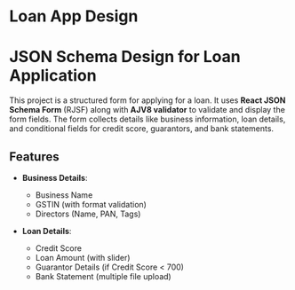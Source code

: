 ﻿# Loan App Design
# JSON Schema Design for Loan Application

This project is a structured form for applying for a loan. It uses **React JSON Schema Form** (RJSF) along with **AJV8 validator** to validate and display the form fields. The form collects details like business information, loan details, and conditional fields for credit score, guarantors, and bank statements.

## Features

- **Business Details**:
  - Business Name
  - GSTIN (with format validation)
  - Directors (Name, PAN, Tags)
  
- **Loan Details**:
  - Credit Score
  - Loan Amount (with slider)
  - Guarantor Details (if Credit Score < 700)
  - Bank Statement (multiple file upload)


